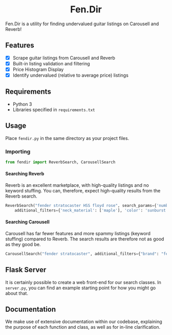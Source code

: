 <h1 align="center"><b>Fen.Dir</b></h1>

Fen.Dir is a utility for finding undervalued guitar listings on Carousell and Reverb! 

## Features
- [x] Scrape guitar listings from Carousell and Reverb
- [x] Built-in listing validation and filtering
- [x] Price Histogram Display
- [x] Identify undervalued (relative to average price) listings

## Requirements
- Python 3
- Libraries specified in `requirements.txt`

## Usage

Place `fendir.py` in the same directory as your project files. 

### Importing 

```python
from fendir import ReverbSearch, CarousellSearch
```

#### Searching Reverb

Reverb is an excellent marketplace, with high-quality listings and no keyword stuffing. You can, therefore, expect high-quality results from the Reverb search. 

```python
ReverbSearch("fender stratocaster HSS floyd rose", search_params={'number_of_results':50, 'number_of_pages':3}, 
    additional_filters={'neck_material': ['maple'], 'color': 'sunburst'}).find_undervalued_listings()
```


#### Searching Carousell

Carousell has far fewer features and more spammy listings (keyword stuffing) compared to Reverb. The search results are therefore not as good as they good be. 

```python
CarousellSearch("fender stratocaster", additional_filters={"brand": "fender", "model": "stratocaster", "color": "black"}).find_undervalued_listings()
```

## Flask Server

It is certainly possible to create a web front-end for our search classes. In `server.py`, you can find an example starting point for how you might go about that. 

## Documentation

We make use of extensive documentation within our codebase, explaining the purpose of each function and class, as well as for in-line clarification. 
